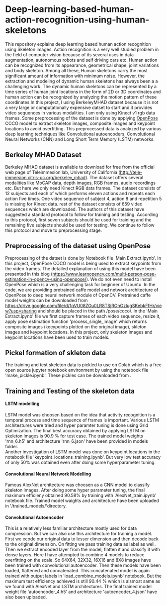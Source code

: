 # Deep-learning-based-human-action-recognition-using-human-skeletons
This repository explains deep learning based human action recognition using Skeleton images. Action recognition is a very well studied problem in the field of computer vision because of its several uses in data augmentation, autonomous robots and self driving cars etc. Human action can be recognized from its appearance, geometrical shape, joint variations and body skeleton. Among all these, Human skeletons carry the most significant amount of information with minimum noise. However, the extraction and modeling of dynamic human skeletons has always been a a challenging work. The dynamic human skeletons can be represented by a time series of human joint locations in the form of 2D or 3D coordinates and human action can be recognized by analyzing the motion pattern of these coordinates.In this project, I using BerkeleyMHAD dataset because it is not a very large or computationally expensive datset to start and it provides video sequences in various modalities. I am only using Kinect v1 rgb data frames. Some preprocessing of the dataset is done by applying [OpenPose](https://github.com/CMU-Perceptual-Computing-Lab/openpose) COCO model to extract skeleton images, composite images and keypoint locations to avoid overfitting. This preprocessed data is analyzed by various deep learning techniques like Convolutional autoencoders, Convolutional Neural Networks (CNN) and Long Short Term Memory (LSTM) networks.

## Berkeley MHAD Dataset
Berkeley MHAD dataset is available to download for free from the official web page of Teleimmesion lab, University of California (http://tele-immersion.citris-uc.org/berkeley_mhad). The dataset offers several modalities like MoCAP data, depth images, RGB frames, audio recordings etc. But here we only need Kinect RGB data frames. The dataset consists of 12 subjects and each of which performs eleven actions and repeats each action five times. One video sequence of subject 4, action 8 and repetition 5 is missing for Kinect data. rest of the dataset consists of 659 video sequences which are downloaded. The authors of this dataset have suggested a standard protocol to follow for training and testing. According to this protocol, first seven subjects should be used for training and the remaining five subjects should be used for testing. We continue to follow this protocol and move to preprocessing stage.

## Preprocessing of the dataset using OpenPose
Preprocessing of the datset is done by Notebook file 'Main Extract.ipynb'. In this project, OpenPose COCO model is being used to extract keypoints from the video frames. The detailed explanation of using this model have been presented in this blog (https://www.learnopencv.com/multi-person-pose-estimation-in-opencv-using-openpose/). We do not even need to install OpenPose which is a very challenging task for beginner of Ubuntu. In the code, we are providing pretrained caffe model and network architecture of OpenPose to deep neural network module of OpenCV. Pretrained caffe model weights can be downloaded from https://drive.google.com/file/d/1qVU08ZOu0LR8TSjROhOzlugSKebkFfHr/view?usp=sharing and should be placed in the path /pose/coco/. In the 'Main Extract.ipynb' file we first capture frames of each video sequence, resize it, apply pose estimation function 'process_single_image' which returns composite images (keeypoints plotted on the original image), skleton images and keypoint locations. In this project, only skeleton images and keypoint locations have been used to train models.

## Pickel formation of skleton data
The training and test skeleton data is pickled to use on Colab which is a free open source jupyter notebook environment by using the notebook file 'make_pickle.ipynb'. These pickles can be downloaded from .

## Training and Testing of the skeleton data
#### LSTM modelling
LSTM model was choosen based on the idea that activity recognition is a temporal process and time sequence of frames is important. Various LSTM architestures were tried and hyper paramter tuning is done using Grid Optimization. The final best accuracy obtained by applying LSTM on skeleton images is 90.9 % for test case. The trained model weights 'rnn_6.h5' and architecture 'rnn_6.json' have been provided in models folder. <br/>
Another investigation of LSTM model was done on keypoint locations in the notebook file 'keypoint_locations_training.ipynb'. But very low test accuracy of only 50% was obtained even after doing some hyperparameter tuning.

#### Convolutional Neural Network Modelling
Famous AlexNet architecture was choosen as a CNN model to classify skeleton images. After doing some hyper parameter tuning, the final maximum efficieny obtained 90.58% by training with 'AlexNet_train.ipynb' notebook file. Trained model waights and architecture have been uploaded in '/trained_models/'directory. 

#### Convolutional Autoencoder
This is a relatively less familiar architecture mostly used for data compression. But we can also use this architecture for training a model. First we ecode our original data to lesser dimension and then decode back to the original dimension. On fitting we pass training data as label as well. Then we extract encoded layer from the model, flatten it and classify it with dense layers. Here I have attempted to combine 4 models to reduce overfitting on the scale. So 64X64, 32X32, 16X16 and 8X8 images have been trained with convolutional autoencoder. Then these models have been loaded, flattened and concatenated. This concatenated model is again trained with output labels in 'load_combine_models.ipynb' notebook. But the maximum test efficiency achieved is still 90.44 % which is alsmost same as we found with AlexNet and LSTM architectures. The final trained model weight file 'autoencoder_4.h5' and architecture 'autoencoder_4.json' have also been uploaded.
